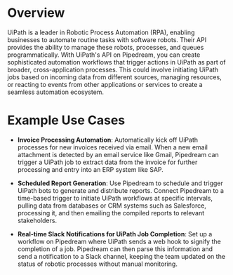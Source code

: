 # Overview

UiPath is a leader in Robotic Process Automation (RPA), enabling businesses to automate routine tasks with software robots. Their API provides the ability to manage these robots, processes, and queues programmatically. With UiPath's API on Pipedream, you can create sophisticated automation workflows that trigger actions in UiPath as part of broader, cross-application processes. This could involve initiating UiPath jobs based on incoming data from different sources, managing resources, or reacting to events from other applications or services to create a seamless automation ecosystem.

# Example Use Cases

- **Invoice Processing Automation**: Automatically kick off UiPath processes for new invoices received via email. When a new email attachment is detected by an email service like Gmail, Pipedream can trigger a UiPath job to extract data from the invoice for further processing and entry into an ERP system like SAP.

- **Scheduled Report Generation**: Use Pipedream to schedule and trigger UiPath bots to generate and distribute reports. Connect Pipedream to a time-based trigger to initiate UiPath workflows at specific intervals, pulling data from databases or CRM systems such as Salesforce, processing it, and then emailing the compiled reports to relevant stakeholders.

- **Real-time Slack Notifications for UiPath Job Completion**: Set up a workflow on Pipedream where UiPath sends a web hook to signify the completion of a job. Pipedream can then parse this information and send a notification to a Slack channel, keeping the team updated on the status of robotic processes without manual monitoring.
